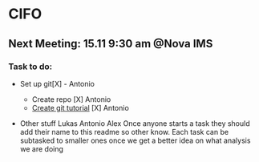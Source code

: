 # CIFO
## Next Meeting: 15.11 9:30 am @Nova IMS
### Task to do:

* Set up git[X] - Antonio
    * Create repo                             [X] Antonio
    * [Create git tutorial](git_tutorial.md)  [X] Antonio

* Other stuff
Lukas
Antonio
Alex
Once anyone starts a task they should add their name to this readme so other know.
Each task can be subtasked to smaller ones once we get a better idea on what analysis we are doing
